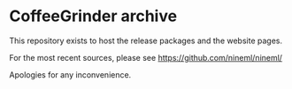 # CoffeeGrinder archive

This repository exists to host the release packages and the website pages.

For the most recent sources, please see https://github.com/nineml/nineml/

Apologies for any inconvenience.
 
